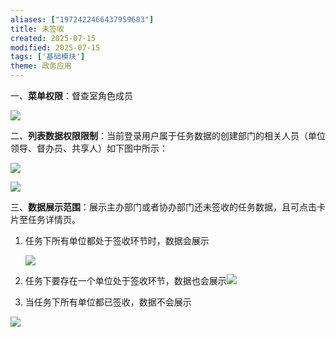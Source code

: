 ```yaml
---
aliases: ["1972422466437959683"]
title: 未签收
created: 2025-07-15
modified: 2025-07-15
tags: ['基础模块']
theme: 政务应用
---
```


一、**菜单权限**：督查室角色成员

![](b61dea67b4bd730762baf4e24a196ad9.jpg)

二、**列表数据权限限制**：当前登录用户属于任务数据的创建部门的相关人员（单位领导、督办员、共享人）如下图中所示：

![](02c9dc599698714cc38352ec7b2c1f0e.jpg)

![](8ea870523b546bce85df76466453b083.jpg)

三、**数据展示范围**：展示主办部门或者协办部门还未签收的任务数据，且可点击卡片至任务详情页。

1. 任务下所有单位都处于签收环节时，数据会展示

   ![](e9fa4bd25e8bc0822ddec2342e04d4ab.jpg)

2. 任务下要存在一个单位处于签收环节，数据也会展示![](fd35d39845cde21ad207c66391ff1125.jpg)
3. 当任务下所有单位都已签收，数据不会展示

![](617022ff58ac9b561660064db5701cc8.jpg)